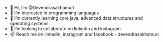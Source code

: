 - 👋 Hi, I’m @Devendrasakhamuri
- 👀 I’m interested in programming languages
- 🌱 I’m currently learning core java, advanced data structures and operating systems
- 💞️ I’m looking to collaborate on linkedin and instagram
- 📫 Reach me on linkedin, insragram and facebook - devendrasakhamuri

<!---
Devendrasakhamuri/Devendrasakhamuri is a ✨ special ✨ repository because its `README.md` (this file) appears on your GitHub profile.
You can click the Preview link to take a look at your changes.
--->
